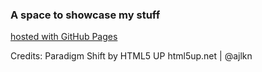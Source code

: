 ### A space to showcase my stuff
[hosted with GitHub Pages](https://thealmightyhelix.github.io/yuheng/)

Credits:
Paradigm Shift by HTML5 UP
html5up.net | @ajlkn
